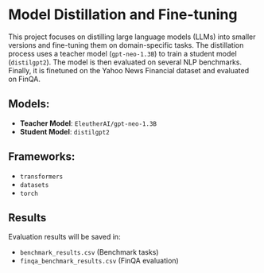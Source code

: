 # Model Distillation and Fine-tuning

This project focuses on distilling large language models (LLMs) into smaller versions and fine-tuning them on domain-specific tasks. The distillation process uses a teacher model (`gpt-neo-1.3B`) to train a student model (`distilgpt2`). The model is then evaluated on several NLP benchmarks. Finally, it is finetuned on the Yahoo News Financial dataset and evaluated on FinQA. 

## Models:
- **Teacher Model**: `EleutherAI/gpt-neo-1.3B`
- **Student Model**: `distilgpt2`

## Frameworks:
- `transformers`
- `datasets`
- `torch`

## Results

Evaluation results will be saved in:
- `benchmark_results.csv` (Benchmark tasks)
- `finqa_benchmark_results.csv` (FinQA evaluation)